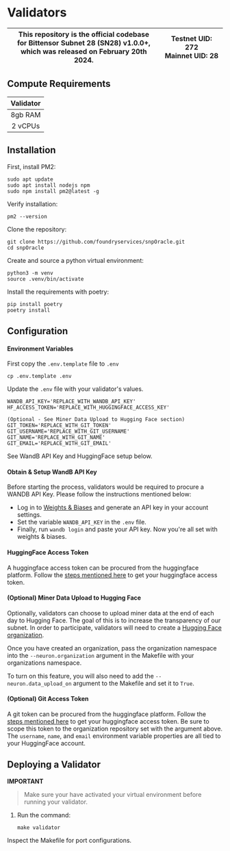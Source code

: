 # Validators

<div align="center">

| This repository is the official codebase<br>for Bittensor Subnet 28 (SN28) v1.0.0+,<br>which was released on February 20th 2024. | **Testnet UID:**  272 <br> **Mainnet UID:**  28 |
| - | - |

</div>

## Compute Requirements

| Validator |
| :-------: |
|  8gb RAM  |
|  2 vCPUs  |

## Installation

First, install PM2:
```
sudo apt update
sudo apt install nodejs npm
sudo npm install pm2@latest -g
```

Verify installation:
```
pm2 --version
```

Clone the repository:
```
git clone https://github.com/foundryservices/snpOracle.git
cd snpOracle
```

Create and source a python virtual environment:
```
python3 -m venv
source .venv/bin/activate
```

Install the requirements with poetry:
```
pip install poetry
poetry install
```

## Configuration

#### Environment Variables
First copy the `.env.template` file to `.env`

```shell
cp .env.template .env
```

Update the `.env` file with your validator's values.

```text
WANDB_API_KEY='REPLACE_WITH_WANDB_API_KEY'
HF_ACCESS_TOKEN='REPLACE_WITH_HUGGINGFACE_ACCESS_KEY'

(Optional - See Miner Data Upload to Hugging Face section)
GIT_TOKEN='REPLACE_WITH_GIT_TOKEN'
GIT_USERNAME='REPLACE_WITH_GIT_USERNAME'
GIT_NAME='REPLACE_WITH_GIT_NAME'
GIT_EMAIL='REPLACE_WITH_GIT_EMAIL'
```

See WandB API Key and HuggingFace setup below.

#### Obtain & Setup WandB API Key
Before starting the process, validators would be required to procure a WANDB API Key. Please follow the instructions mentioned below:<br>

- Log in to <a href="https://wandb.ai">Weights & Biases</a> and generate an API key in your account settings.
- Set the variable `WANDB_API_KEY` in the `.env` file.
- Finally, run `wandb login` and paste your API key. Now you're all set with weights & biases.

#### HuggingFace Access Token
A huggingface access token can be procured from the huggingface platform. Follow the <a href='https://huggingface.co/docs/hub/en/security-tokens'>steps mentioned here</a> to get your huggingface access token.

#### (Optional) Miner Data Upload to Hugging Face
Optionally, validators can choose to upload miner data at the end of each day to Hugging Face. The goal of this is to increase the transparency of our subnet. In order to participate, validators will need to create a <a href='https://huggingface.co/docs/hub/en/organizations'>Hugging Face organization</a>.

Once you have created an organization, pass the organization namespace into the ```--neuron.organization``` argument in the Makefile with your organizations namespace.

To turn on this feature, you will also need to add the ```--neuron.data_upload_on``` argument to the Makefile and set it to ```True```.

#### (Optional) Git Access Token
A git token can be procured from the huggingface platform. Follow the <a href='https://huggingface.co/docs/hub/en/security-tokens'>steps mentioned here</a> to get your huggingface access token. Be sure to scope this token to the organization repository set with the argument above. The `username`, `name`, and `email` environment variable properties are all tied to your HuggingFace account.

## Deploying a Validator
**IMPORTANT**
> Make sure your have activated your virtual environment before running your validator.
1. Run the command:
    ```shell
    make validator
    ```

Inspect the Makefile for port configurations.

